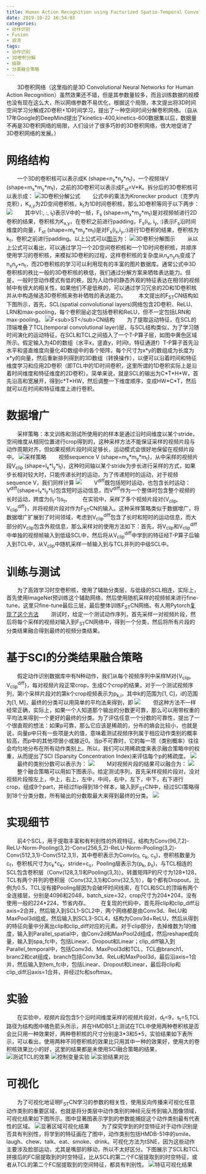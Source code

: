 ```yaml
---
title: Human Action Recognition using Factorized Spatio-Temporal Convolutional Networks (ICCV 2015)
date: 2019-10-22 16:54:03
categories: 
- 动作识别
- Fusion
- 双流
tags:
- 动作识别
- 3D卷积分解
- 级联
- 分类融合策略
---
```

&emsp;&emsp;3D卷积网络（这里指的是3D Convolutional Neural Networks for Human Action Recognition）虽然效果还不错，但是其参数量较多，而且训练数据的规模也没有现在这么大，所以网络参数不易优化，根据这个局限，本文提出将3D时间空间学习分解成2D卷积+1D时间学习，提出了一种空间时间分解卷积网络。（自从17年Google的DeepMind提出了kinetics-400,kinetics-600数据集以后，数据量不再是3D卷积网络的局限，人们设计了很多巧妙的3D卷积网络，很大地促进了3D卷积网络的发展。）
# 网络结构
&emsp;&emsp;一个3D的卷积核可以表示成K (shape=n<sub>x</sub>\*n<sub>y</sub>\*n<sub>t</sub>)，一个视频块V (shape=m<sub>x</sub>\*m<sub>y</sub>\*m<sub>t</sub>)，之前的3D卷积可以表示成F<sub>st</sub>=V\*K。拆分后的3D卷积核可以表示成：
![](/images/Factor/factorized.png "3D卷积分解公式")
&emsp;&emsp;公式中的乘法为Kronecker product（克罗内克积），K<sub>x,y</sub>为2D空间卷积核，k<sub>t</sub>为1D时间卷积核，那么3D卷积等同于以下两步：
![](/images/Factor/sequential.png "")
&emsp;&emsp;其中V(:, :, i<sub>t</sub>)表示V中的一帧，F<sub>s</sub> (shape=m<sub>x</sub>\*m<sub>y</sub>\*m<sub>t</sub>)是对视频帧进行2D卷积的结果，卷积核为K<sub>x,y</sub>，在卷积之前进行padding，F<sub>s</sub>(i<sub>x</sub>, i<sub>y</sub>, :)表示F<sub>s</sub>沿时间维度的向量，F<sub>st</sub> (shape=m<sub>x</sub>\*m<sub>y</sub>\*m<sub>t</sub>)是对F<sub>s</sub>(i<sub>x</sub>,i<sub>y</sub>,:)进行1D卷积的结果，卷积核为k<sub>t</sub>，卷积之前进行padding。以上公式可以[图示](https://blog.csdn.net/zzmshuai/article/details/84880257)为：
![](/images/Factor/represent.png "3D卷积分解图示")
&emsp;&emsp;从以上公式可以看出，可以通过学习一个2D空间卷积核和一个1D时间卷积核，并顺序使用学习的卷积核，来模拟3D卷积的过程，这样卷积核的复杂度从n<sub>x</sub>n<sub>y</sub>n<sub>t</sub>变成了n<sub>x</sub>n<sub>y</sub>+n<sub>t</sub>，而2D卷积核的学习可以利用现有的丰富的图片数据库。通常公式中3D卷积核的秩比一般的3D卷积核的秩低，我们通过分解方案来牺牲表达能力。但是，一般时空动作模式有低的秩，因为人动作的静态外观的特征表达在相邻的视频帧中有很大的相关性，如果他们不是低秩的，可以通过学习冗余的2D和1D卷积核并从中构造候选3D卷积核来弥补牺牲的表达能力。
&emsp;&emsp;本文提出的F<sub>ST</sub>CN结构如下图所示，首先，SCL(spatial convolutional layers)网络包含2D卷积、ReLU、LRN和max-pooling，每个卷积层必定包括卷积和ReLU，但不一定包括LRN和max-pooling。
![](/images/Factor/architecture.png "F<sub>ST</sub>CN结构")
&emsp;&emsp;为了提取运动特征，在SCL的顶端堆叠了TCL(temporal convolutional layer)层，与SCL结构类似，为了学习随时间演化的运动特征，在SCL和TCL之间插入了一个T-P算子层，如图中黄色区域所示。假定输入为4D的数组（水平x，竖直y，时间t，特征通道f）T-P算子首先沿水平和竖直维度向量化4D数组中的各个矩阵，每个尺寸为x\*y的数组成为长度为x\*y的向量，然后重新排列得到的3D数组（转换操作），以便可以沿着时间和特征维度学习和应用2D卷积（即TCL中的1D时间卷积，这里所谓的1D卷积实际上是沿着时间维度和特征维度的2D卷积）。简单来说，就是SCL的输出为C\*T\*H\*W，首先沿高和宽展开，得到c\*T\*HW，然后调整一下维度顺序，变成HW\*C\*T，然后就可以在时间和特征维度上进行卷积。
# 数据增广
&emsp;&emsp;采样策略：本文训练和测试所使用的的样本是通过沿时间维度以某个stride，空间维度从相同位置进行crop得到的，这种采样方法不能保证采样的视频片段与动作周期对齐，但如果视频片段时间足够长，运动模式会很好地保留在视频片段中。
![](/images/Factor/sample.png "采样策略")
&emsp;&emsp;视频sequence V (shape=m<sub>x</sub>\*m<sub>y</sub>\*m<sub>t</sub>)，从中采样的视频片段V<sub>clip</sub> (shape=l<sub>x</sub>\*l<sub>y</sub>\*l<sub>t</sub>)，这种时间轴以某个stride为步长进行采样的方式，如果步长相对较大时，只能传递长时的运动，为了传递短时的运动，对于视频sequence V，我们同样计算
![](/images/Factor/v_diff.png "")
&emsp;&emsp;V<sup>diff</sup>既包括短时运动，也包含长时运动：V<sup>diff</sup>(shape=l<sub>x</sub>\*l<sub>y</sub>\*l<sub>t</sub>)包含短时运动信息，而V<sup>diff</sup>作为一个整体时包含整个视频的长时运动，跨度为(l<sub>t</sub>-1)s<sub>t</sub>。
&emsp;&emsp;在实验中，采样了多个视频片段对{V<sub>clip</sub>, V<sub>clip</sub><sup>diff</sup>}，并将视频片段对作为F<sub>ST</sub>CN的输入。这种采样策略类似于数据增广，将数据增广扩展到了时间领域，考虑到V<sub>clip</sub><sup>diff</sup>包含了长时和短时的运动信息，而大部分的V<sub>clip</sub>包含外观信息，那么采样对的使用方法如下：首先，将V<sub>clip</sub>和V<sub>clip</sub><sup>diff</sup>中单独的视频帧输入到低级SCL中，然后将从V<sub>clip</sub><sup>diff</sup>中学到的特征经T-P算子后输入到TCL中，从V<sub>clip</sub>中随机采样一帧输入到与TCL并列的中级SCL中。
# 训练与测试
&emsp;&emsp;为了高效学习时空卷积核，使用了辅助分类层，与低级的SCL相连，实际上，首先使用ImageNet预训练这个辅助网络，然后使用随机采样的视频帧来进行fine-tune，这里只fine-tune最后三层，最后整体训练F<sub>ST</sub>CN网络。有人用Pytorch[复现了这个方法](https://github.com/MRzzm/action-recognition-models-pytorch/tree/master/3DCNN/FstCN)
&emsp;&emsp;测试时，给定一个测试动作序列，首先采样一对视频片段，然后将每个采样的视频对输入到F<sub>ST</sub>CN网络中，得到一个分类，然后将所有片段的分类结果融合得到最终的视频分类结果。
# 基于SCI的分类结果融合策略
&emsp;&emsp;假定动作识别数据库中有N种动作，我们从每个视频序列中采样M对{V<sub>clip</sub>, V<sub>clip</sub><sup>diff</sup>}，每对视频片段正常crop，生成C个crop的结果，对于一个测试视频序列，第i个采样片段对的第k个crop视频表示为p<sub>k,i</sub>，其中k的范围为[1, C]，i的范围为[1, M]，最终的分类可以用简单的平均法来得到，即
![](/images/Factor/average.png "")
&emsp;&emsp;但这种方法不一样经常正确，实际上，如果一个人知道那个输出的分数更可靠，那么可以用带权重的平均法来得到一个更好的最终的分类。为了评估任意一个分数的可靠性，提出了一个很直观的想法：如果p可靠，那么它应该是稀疏的，分布的熵会比较小，也就是说，向量p中只有一些项是大的值，意味着测试视频序列属于相应动作类别的概率较高，而p中的其他项很小或接近0。当p不可靠时，它的每一项（类别概率）往往会均匀地分布在所有动作类别上。所以，我们可以用稀疏度来表示融合策略中的权重，从而提出了SCI (Sparsity Concentration Index)来评估每个p的稀疏度。
![](/images/Factor/sparisity.png "")
&emsp;&emsp;最终的类别分数可以表示为：
![](/images/Factor/score.png "")
&emsp;&emsp;M对视频片段的结果可以融合为：
![](/images/Factor/fuse.png "")
&emsp;&emsp;整个融合策略可以用如下图表示。给定测试序列，首先采样视频片段对，没对视频片段按左上，中上，右上，左中，中间，右中，左下，中下，右下进行crop，组成9个part，并经过flip得到18个样本，输入到F<sub>ST</sub>CN中，经过SCI策略得到18个分类分数，所有输出的分数取最大来得到最终的分类。
![](/images/Factor/SCI.png "")
# 实现细节
&emsp;&emsp;前4个SCL，用于提取丰富和有判别性的外观特征，结构为Conv(96,7,2)-ReLU-Norm-Pooling(3,2)-Conv(256,5,2)-ReLU-Norm-Pooling(3,2)-Conv(512,3,1)-Conv(512,3,1)，其中卷积表示为Conv(c<sub>f</sub>, c<sub>k</sub>, c<sub>s</sub>)，卷积核数量为c<sub>f</sub>，卷积核尺寸为c<sub>k</sub>\*c<sub>k</sub>，stride=c<sub>s</sub>，Pooling层表示为(p<sub>k</sub>, p<sub>s</sub>)，与TCL相连的SCL包含卷积层（Conv(128,3,1)和Pooling(3,3)）。转置矩阵P的尺寸为128\*128，TCL有两个并列的卷积层（Conv(32,3,1)和Conv(32,5,1)），每个都有Dropout，比例为0.5，TCL没有接Pooling层因为会破坏时间线索，在TCL和SCL的顶端有两个全连接层，分别是4096和2048，batch_size=32，crop尺寸为204\*204，没有使用一般的224\*224，节省内存。
&emsp;&emsp;在复现的代码中，首先将clip和clip_diff沿axis=2合并，然后输入到SCL1-SCL2中，两个网络都是由Conv3d、ReLU和MaxPool3d组成，然后输入到SCL3-SCL4，结构为Conv3d+ReLU，然后从得到的特征向量中分离出clip和clip_diff对应的元素。对于clip部分，去掉维数为1的维度，输入到Parallel_spatial中，由Conv2d和MaxPool2d组成，然后reshape成向量，输入到spa_fc中，包括Linear、Dropout和Linear；clip_diff输入到Parallel_temporal中，包括Conv3d、MaxPool3d和TCL，TCL由branch1、branc2和cat组成，branch包括Conv3d、ReLu和MaxPool3d，最后沿axis=1合并，然后输入到tem_fc中，包括Linear、Dropout和Linear，最后将clip和clip_diff沿axis=1合并，并经过fc和softmax。
# 实验
&emsp;&emsp;在实验中，视频片段包含5个沿时间维度采样的视频片段对，d<sub>t</sub>=9，s<sub>t</sub>=5,TCL路径为结构图中橘色箭头所示，并在HMDB51上测试在TCL中使用两种卷积核是否会比只用一种效果好，两种卷积核的尺寸分别是3\*3和5\*5，实验结果如下表所示，可以看出，使用两种不同卷积核的效果比只用其中一种的效果好，使用大的卷积核效果比小的好，这里的结果都是未使用SCI融合策略的结果，
![](/images/Factor/TCL.png "测试TCL的效果")
![](/images/Factor/control.png "控制变量实验")
![](/images/Factor/res.png "实验结果对比")
# 可视化
&emsp;&emsp;为了可视化地证明F<sub>ST</sub>CN学习的参数的相关性，使用反向传播来可视化任意动作类别的重要区域，也就是将分类层中动作类别的神经元反传到输入图像领域，可视化结果如下图所示。图中显著图表示学到的参数能捕捉这个动作类别最有代表性的区域。
![](/images/Factor/vis.png "显著区域可视化结果")
&emsp;&emsp;为了探究学到的时空特征对于动作识别是否具有判别性，将学到的特征画在了图中，动作类别包括HMDB-51中的smile、laugh、chew、talk、eat、smoke、drink。可视化方法为tSNE，因为这些动作主要涉及脸部运动，尤其是嘴部的移动，所以不太好区分。下图展示了SCL和TCL拼接后的FC层提取到的时空特征，比从SCL的第二个FC层提取到的时空特征，或者从TCL的第二个FC层提取到的空间特征，都具有判别性。
![](/images/Factor/tsne.png "特征可视化结果")

